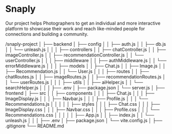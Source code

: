 # Snaply
Our project helps Photographers to get an individual and more interactive platform to showcase their work and reach like-minded people for connections and building a community.

/snaply-project
│
├── backend
│   ├── config
│   │   ├── auth.js
│   │   ├── db.js
│   │   └── unleash.js
│   │
│   ├── controllers
│   │   ├── chatController.js
│   │   ├── imageController.js
│   │   ├── recommendationController.js
│   │   └── userController.js
│   │
│   ├── middleware
│   │   ├── authMiddleware.js
│   │   └── errorMiddleware.js
│   │
│   ├── models
│   │   ├── Chat.js
│   │   ├── Image.js
│   │   ├── Recommendation.js
│   │   └── User.js
│   │
│   ├── routes
│   │   ├── chatRoutes.js
│   │   ├── imageRoutes.js
│   │   ├── recommendationRoutes.js
│   │   └── userRoutes.js
│   │
│   ├── utils
│   │   ├── aiHelper.js
│   │   └── searchHelper.js
│   │
│   ├── .env
│   ├── package.json
│   └── server.js
│
├── frontend
│   ├── src
│   │   ├── components
│   │   │   ├── Chat.js
│   │   │   ├── ImageDisplay.js
│   │   │   ├── Navbar.js
│   │   │   ├── Profile.js
│   │   │   └── Recommendations.js
│   │   │
│   │   ├── styles
│   │   │   ├── Chat.css
│   │   │   ├── ImageDisplay.css
│   │   │   ├── Navbar.css
│   │   │   ├── Profile.css
│   │   │   └── Recommendations.css
│   │   │
│   │   ├── App.js
│   │   ├── index.js
│   │   └── unleash.js
│   │
│   ├── .env
│   ├── package.json
│   └── vite.config.js
│
├── .gitignore
└── README.md 
